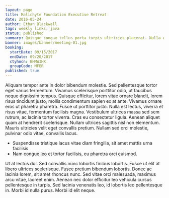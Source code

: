 ```yaml
---
layout: page
title: Malichyte Foundation Executive Retreat
date: 2016-05-24
author: Ethan Blackwell
tags: weekly links, java
status: published
summary: Quisque congue tellus porta turpis ultricies placerat. Nulla eu.
banner: images/banner/meeting-01.jpg
booking:
  startDate: 09/15/2017
  endDate: 09/20/2017
  ctyhocn: BHMWIHX
  groupCode: MFER
published: true
---
```

Aliquam tempor ante in dolor bibendum molestie. Sed pellentesque tortor eget varius fermentum. Vivamus scelerisque porttitor odio, ut faucibus neque dignissim tempus. Quisque efficitur, lorem vitae ornare blandit, lorem risus tincidunt justo, mollis condimentum sapien ex at ante. Vivamus ornare eros ut pharetra pharetra. Fusce ut porttitor justo. Nulla est lectus, viverra et risus vitae, fermentum facilisis magna. Vestibulum ultrices massa sed sem rutrum, ac lacinia tortor viverra. Cras eu consectetur ligula. Aenean aliquet quam at hendrerit scelerisque. Nullam ultrices sagittis nisl non elementum. Mauris ultricies velit eget convallis pretium. Nullam sed orci molestie, pulvinar odio vitae, convallis lacus.

* Suspendisse tristique lacus vitae diam fringilla, sit amet mattis urna facilisis
* Nam congue leo et tortor facilisis, eu pharetra orci euismod.

Ut at lectus dui. Sed convallis nunc lobortis finibus lobortis. Fusce ut elit at libero ultrices scelerisque. Fusce pretium bibendum lobortis. Donec ac lacinia lorem, sit amet rhoncus nunc. Sed vitae orci malesuada, maximus arcu vitae, laoreet enim. Aenean nec dolor efficitur leo vehicula cursus pellentesque in turpis. Sed lacinia venenatis leo, id lobortis leo pellentesque in. Morbi id nulla purus. Morbi id elit neque.
